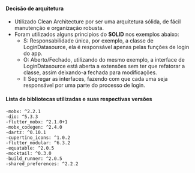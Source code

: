 #### Decisão de arquitetura

- Utilizado Clean Architecture por ser uma arquitetura sólida, de fácil manutenção e organização robusta.
- Foram utilizados alguns principios do **SOLID** nos exemplos abaixo:
    - S: Responsabilidade única, por exemplo, a classe de LoginDatasource, ela é responsável apenas pelas funções de login do app.
    - O: Aberto/Fechado, utilizando do mesmo exemplo, a interface de LoginDatasource está aberta a extensões sem ter que refatorar a classe, assim deixando-a fechada para modificações.
    - I: Segregar as interfaces, fazendo com que cada uma seja responsável por uma parte do processo de login.

#### Lista de bibliotecas utilizadas e suas respectivas versões

    -mobx: ^2.2.1
    -dio: ^5.3.3
    -flutter_mobx: ^2.1.0+1
    -mobx_codegen: ^2.4.0
    -dartz: ^0.10.1
    -cupertino_icons: ^1.0.2
    -flutter_modular: ^6.3.2
    -equatable: ^2.0.5
    -mocktail: ^0.3.0
    -build_runner: ^2.0.5
    -shared_preferences: ^2.2.2
